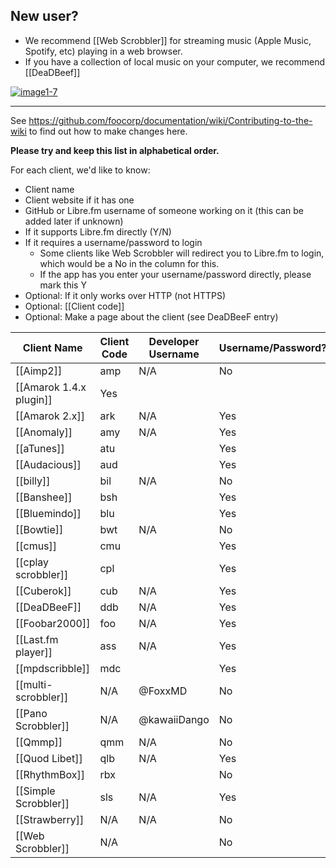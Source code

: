 <!--- 

Please do not make large edits to this page and leave it without the columns it already has.

-->

## New user? 


* We recommend [[Web Scrobbler]] for streaming music (Apple Music, Spotify, etc) playing in a web browser.
* If you have a collection of local music on your computer, we recommend [[DeaDBeef]]

[![image1-7](https://github.com/user-attachments/assets/335a4d8f-7e6e-4de1-b809-b80d8a6516b1)](#)

---

See https://github.com/foocorp/documentation/wiki/Contributing-to-the-wiki to find out how to make changes here.

**Please try and keep this list in alphabetical order.**

For each client, we'd like to know:

* Client name
* Client website if it has one
* GitHub or Libre.fm username of someone working on it (this can be added later if unknown) 
* If it supports Libre.fm directly (Y/N)
* If it requires a username/password to login
  * Some clients like Web Scrobbler will redirect you to Libre.fm to login, which would be a No in the column for this. 
  * If the app has you enter your username/password directly, please mark this Y
* Optional: If it only works over HTTP (not HTTPS)
* Optional: [[Client code]]
* Optional: Make a page about the client (see DeaDBeeF entry)

<!-- Keep URLs reasonable short, link to them if needed) --> 

| Client Name               | Client Code | Developer Username <!-- on libre.fm --> | Username/Password? | HTTP-Only? |
|---------------------------|-------------|-----------------------------------------|--------------------|------------|
| [[Aimp2]]                 | amp         | N/A                                     | No                 | No         |
| [[Amarok 1.4.x plugin]]   | Yes         |                                         |                    | No         |
| [[Amarok 2.x]]            | ark         | N/A                                     | Yes                | No         |
| [[Anomaly]]               | amy         | N/A                                     | Yes                | No         |
| [[aTunes]]                | atu         |                                         | Yes                | No         |
| [[Audacious]]             | aud         |                                         | Yes                | No         |
| [[billy]]                 | bil         | N/A                                     | No                 | No         |
| [[Banshee]]               | bsh         |                                         | Yes                | No         |
| [[Bluemindo]]             | blu         |                                         | Yes                | No         |
| [[Bowtie]]                | bwt         | N/A                                     | No                 | No         |
| [[cmus]]                  | cmu         |                                         | Yes                | No         |
| [[cplay scrobbler]]       | cpl         |                                         | Yes                | No         |
| [[Cuberok]]               | cub         | N/A                                     | Yes                | No         |
| [[DeaDBeeF]]              | ddb         | N/A                                     | Yes                | No         |
| [[Foobar2000]]            | foo         | N/A                                     | Yes                | No         |
| [[Last.fm player]]        | ass         | N/A                                     | Yes                | No         |
| [[mpdscribble]]           | mdc         |                                         | Yes                | No         |
| [[multi-scrobbler]]       | N/A         | @FoxxMD                                 | No                 | No         |
| [[Pano Scrobbler]]        | N/A         | @kawaiiDango                            | No                 | No         |
| [[Qmmp]]                  | qmm         | N/A                                     | No                 | No         |
| [[Quod Libet]]            | qlb         | N/A                                     | Yes                | No         |
| [[RhythmBox]]             | rbx         |                                         | No                 |            |
| [[Simple Scrobbler]]      | sls         | N/A                                     | Yes                | No         |
| [[Strawberry]]            | N/A         | N/A                                     | No                 | No         |
| [[Web Scrobbler]]         | N/A         |                                         | No                 | No         |
